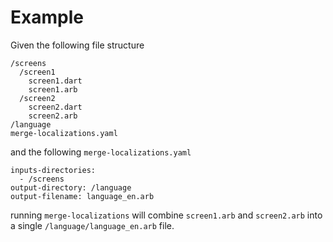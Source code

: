 


# Example

Given the following file structure
```
/screens
  /screen1
    screen1.dart
    screen1.arb
  /screen2
    screen2.dart
    screen2.arb
/language
merge-localizations.yaml
```

and the following `merge-localizations.yaml`
```
inputs-directories:
  - /screens
output-directory: /language
output-filename: language_en.arb
```


running `merge-localizations` will combine `screen1.arb` and `screen2.arb` into a single  `/language/language_en.arb` file.
